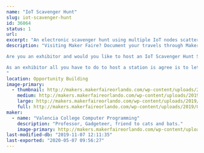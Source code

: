 ```yaml
---
name: "IoT Scavenger Hunt"
slug: iot-scavenger-hunt
id: 36064
status: 1
url: 
excerpt: "An electronic scavenger hunt using multiple IoT nodes scattered throughout Maker Faire. "
description: "Visiting Maker Faire? Document your travels through Maker Faire by entering your secret code on the IoT node at each participating exhibit.  Track your progress and compete to visit more exhibits than your friends in a set period of time.  Win swag and get a certificate mapping your participation.

Are you an exhibitor and would you like to host an IoT Scavenger Hunt Station?

As an exhibitor all you have to do to host a station is agree is to let us put the station somewhere in your booth accessible to the public, and let us plug it into your power strip.   We're hoping that the Scavenger Hunt will encourage folks to roam more widely around Maker Faire, and bring them into contact with more exhibitors.
"
location: Opportunity Building
image-primary:
  - thumbnail: http://makers.makerfaireorlando.com/wp-content/uploads/2019/09/new_box-1-150x150.jpg
    medium: http://makers.makerfaireorlando.com/wp-content/uploads/2019/09/new_box-1-225x300.jpg
    large: http://makers.makerfaireorlando.com/wp-content/uploads/2019/09/new_box-1.jpg
    full: http://makers.makerfaireorlando.com/wp-content/uploads/2019/09/new_box-1.jpg
maker:
  - name: "Valencia College Computer Programming"
    description: "Professor, Gadgeteer, friend to cats and bats."
    image-primary: http://makers.makerfaireorlando.com/wp-content/uploads/2015/06/trailer_park_computers_greenie_and_gaz-1024x612.jpg
last-modified-db: "2019-11-07 12:11:35"
last-exported: "2020-05-07 09:56:27"
---
```

